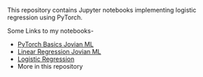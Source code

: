 This repository contains Jupyter notebooks implementing logistic regression using PyTorch.

Some Links to my notebooks-
- [PyTorch Basics Jovian ML](https://jovian.ai/ankurg052/01-pytorch-basics)
- [Linear Regression Jovian ML](https://jovian.ai/ankurg052/02-linear-regression)
- [Logistic Regression](https://jovian.ai/ankurg052/03-logistic-regression)
- More in this repository
